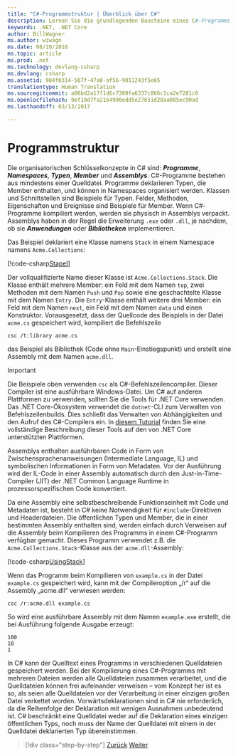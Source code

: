 ```yaml
---
title: "C#-Programmstruktur | Überblick über C#"
description: Lernen Sie die grundlegenden Bausteine eines C#-Programms kennen.
keywords: .NET, .NET Core
author: BillWagner
ms.author: wiwagn
ms.date: 08/10/2016
ms.topic: article
ms.prod: .net
ms.technology: devlang-csharp
ms.devlang: csharp
ms.assetid: 984f0314-507f-47a0-af56-9011243f5e65
translationtype: Human Translation
ms.sourcegitcommit: a06bd2a17f1d6c7308fa6337c866c1ca2e7281c0
ms.openlocfilehash: 9ef19d7fa2164990edd5e27651d28aa085ec90ad
ms.lasthandoff: 03/13/2017

---
```


# <a name="program-structure"></a>Programmstruktur

Die organisatorischen Schlüsselkonzepte in C# sind: ***Programme***, ***Namespaces***, ***Typen***, ***Member*** und ***Assemblys***. C#-Programme bestehen aus mindestens einer Quelldatei. Programme deklarieren Typen, die Member enthalten, und können in Namespaces organisiert werden. Klassen und Schnittstellen sind Beispiele für Typen. Felder, Methoden, Eigenschaften und Ereignisse sind Beispiele für Member. Wenn C#-Programme kompiliert werden, werden sie physisch in Assemblys verpackt. Assemblys haben in der Regel die Erweiterung `.exe` oder `.dll`, je nachdem, ob sie ***Anwendungen*** oder ***Bibliotheken*** implementieren.

Das Beispiel deklariert eine Klasse namens `Stack` in einem Namespace namens `Acme.Collections`:

[!code-csharp[Stapel](../../../samples/snippets/csharp/tour/program-structure/program.cs#L1-L34)]

Der vollqualifizierte Name dieser Klasse ist `Acme.Collections.Stack`. Die Klasse enthält mehrere Member: ein Feld mit dem Namen `top`, zwei Methoden mit dem Namen `Push` und `Pop` sowie eine geschachtelte Klasse mit dem Namen `Entry`. Die `Entry`-Klasse enthält weitere drei Member: ein Feld mit dem Namen `next`, ein Feld mit dem Namen `data` und einen Konstruktor. Vorausgesetzt, dass der Quellcode des Beispiels in der Datei `acme.cs` gespeichert wird, kompiliert die Befehlszeile

```
csc /t:library acme.cs
```

das Beispiel als Bibliothek (Code ohne `Main`-Einstiegspunkt) und erstellt eine Assembly mit dem Namen `acme.dll`.

> [!IMPORTANT]
> Die Beispiele oben verwenden `csc` als C#-Befehlszeilencompiler. Dieser Compiler ist eine ausführbare Windows-Datei. Um C# auf anderen Plattformen zu verwenden, sollten Sie die Tools für .NET Core verwenden. Das .NET Core-Ökosystem verwendet die `dotnet`-CLI zum Verwalten von Befehlszeilenbuilds. Dies schließt das Verwalten von Abhängigkeiten und den Aufruf des C#-Compilers ein. In [diesem Tutorial](../../core/tutorials/using-with-xplat-cli.md) finden Sie eine vollständige Beschreibung dieser Tools auf den von .NET Core unterstützten Plattformen.

Assemblys enthalten ausführbaren Code in Form von Zwischensprachenanweisungen (Intermediate Language, IL) und symbolischen Informationen in Form von Metadaten. Vor der Ausführung wird der IL-Code in einer Assembly automatisch durch den Just-in-Time-Compiler (JIT) der .NET Common Language Runtime in prozessorspezifischen Code konvertiert.

Da eine Assembly eine selbstbeschreibende Funktionseinheit mit Code und Metadaten ist, besteht in C# keine Notwendigkeit für `#include`-Direktiven und Headerdateien. Die öffentlichen Typen und Member, die in einer bestimmten Assembly enthalten sind, werden einfach durch Verweisen auf die Assembly beim Kompilieren des Programms in einem C#-Programm verfügbar gemacht. Dieses Programm verwendet z.B. die `Acme.Collections.Stack`-Klasse aus der `acme.dll`-Assembly:

[!code-csharp[UsingStack](../../../samples/snippets/csharp/tour/program-structure/Program.cs#L38-L52)]

Wenn das Programm beim Kompilieren von `example.cs` in der Datei `example.cs` gespeichert wird, kann mit der Compileroption „/r“ auf die Assembly „acme.dll“ verwiesen werden:

```
csc /r:acme.dll example.cs
```

So wird eine ausführbare Assembly mit dem Namen `example.exe` erstellt, die bei Ausführung folgende Ausgabe erzeugt:

```
100
10
1
```

In C# kann der Quelltext eines Programms in verschiedenen Quelldateien gespeichert werden. Bei der Kompilierung eines C#-Programms mit mehreren Dateien werden alle Quelldateien zusammen verarbeitet, und die Quelldateien können frei aufeinander verweisen – vom Konzept her ist es so, als seien alle Quelldateien vor der Verarbeitung in einer einzigen großen Datei verkettet worden. Vorwärtsdeklarationen sind in C# nie erforderlich, da die Reihenfolge der Deklaration mit wenigen Ausnahmen unbedeutend ist. C# beschränkt eine Quelldatei weder auf die Deklaration eines einzigen öffentlichen Typs, noch muss der Name der Quelldatei mit einem in der Quelldatei deklarierten Typ übereinstimmen.

>[!div class="step-by-step"]
[Zurück](index.md)
[Weiter](types-and-variables.md)

